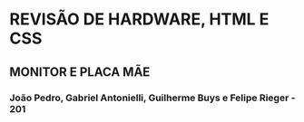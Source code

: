 <h1>REVISÃO DE HARDWARE, HTML E CSS</h1>
<h2>MONITOR E PLACA MÃE</h2>
<h3>João Pedro, Gabriel Antonielli, Guilherme Buys e Felipe Rieger - 201</h3>
